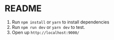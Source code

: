# README

1. Run `npm install` or `yarn` to install dependencies
2. Run `npm run dev` or `yarn dev` to test. 
3. Open up `http://localhost:9000/`

